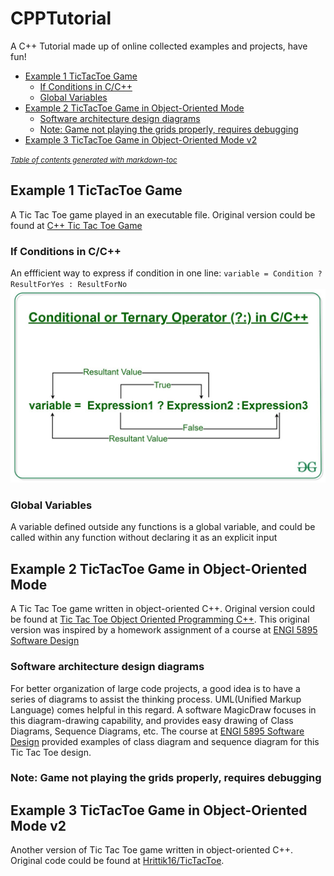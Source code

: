 # CPPTutorial
A C++ Tutorial made up of online collected examples and projects, have fun!

- [Example 1 TicTacToe Game](#example-1-tictactoe-game)
  * [If Conditions in C/C++](#if-conditions-in-c-c--)
  * [Global Variables](#global-variables)
- [Example 2 TicTacToe Game in Object-Oriented Mode](#example-2-tictactoe-game-in-object-oriented-mode)
  * [Software architecture design diagrams](#software-architecture-design-diagrams)
  * [Note: Game not playing the grids properly, requires debugging](#note--game-not-playing-the-grids-properly--requires-debugging)
- [Example 3 TicTacToe Game in Object-Oriented Mode v2](#example-3-tictactoe-game-in-object-oriented-mode-v2)

<small><i><a href='http://ecotrust-canada.github.io/markdown-toc/'>Table of contents generated with markdown-toc</a></i></small>



## Example 1 TicTacToe Game
A Tic Tac Toe game played in an executable file. Original version could be found at [C++ Tic Tac Toe Game](http://www.cppforschool.com/project/tic-tac-toe-project.html)
### If Conditions in C/C++
An effficient way to express if condition in one line:
`variable = Condition ? ResultForYes : ResultForNo`
![conditional expression](/pictures/Conditional-or-Ternary-Operator.jpg)

### Global Variables
A variable defined outside any functions is a global variable, and could be called within any function without declaring it as an explicit input

## Example 2 TicTacToe Game in Object-Oriented Mode
A Tic Tac Toe game written in object-oriented C++. Original version could be found at [Tic Tac Toe Object Oriented Programming C++](https://gsamaras.wordpress.com/code/tic-tac-toe-object-oriented-programming-c/). This original version was inspired by a homework assignment of a course at [ENGI 5895 Software Design](http://www.cs.mun.ca/~av/courses/5895-current/?page_id=24)
### Software architecture design diagrams
For better organization of large code projects, a good idea is to have a series of diagrams to assist the thinking process. UML(Unified Markup Language) comes helpful in this regard. A software MagicDraw focuses in this diagram-drawing capability, and provides easy drawing of Class Diagrams, Sequence Diagrams, etc. The course at [ENGI 5895 Software Design](http://www.cs.mun.ca/~av/courses/5895-current/?page_id=24) provided examples of class diagram and sequence diagram for this Tic Tac Toe design.
### Note: Game not playing the grids properly, requires debugging

## Example 3 TicTacToe Game in Object-Oriented Mode v2
Another version of Tic Tac Toe game written in object-oriented C++. Original code could be found at [Hrittik16/TicTacToe](https://github.com/Hrittik16/TicTacToe).